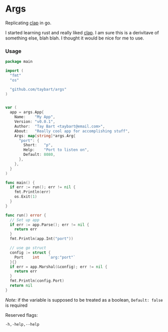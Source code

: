 # Args

Replicating [clap](https://github.com/clap-rs/clap) in go.

I started learning rust and really liked [clap](https://github.com/clap-rs/clap). I am sure this is a derivitave of something else, blah blah. I thought it would be nice for me to use.

### Usage

```go
package main

import (
  "fmt"
  "os"

  "github.com/taybart/args"
)


var (
  app = args.App{
    Name:    "My App",
    Version: "v0.0.1",
    Author:  "Tay Bart <taybart@email.com>",
    About:   "Really cool app for accomplishing stuff",
    Args: map[string]*args.Arg{
      "port": {
        Short:   "p",
        Help:    "Port to listen on",
        Default: 8080,
      },
    },
  }
)

func main() {
  if err := run(); err != nil {
    fmt.Println(err)
    os.Exit(1)
  }
}

func run() error {
  // Set up app
  if err := app.Parse(); err != nil {
    return err
  }
  fmt.Println(app.Int("port"))

  // use go struct
  config := struct {
    Port    int    `arg:"port"`
  }{}
  if err = app.Marshal(&config); err != nil {
    return err
  }
  fmt.Println(config.Port)
  return nil
}
```

*Note:* if the variable is supposed to be treated as a boolean, `Default: false` is required 

Reserved flags:

`-h,-help,--help`
